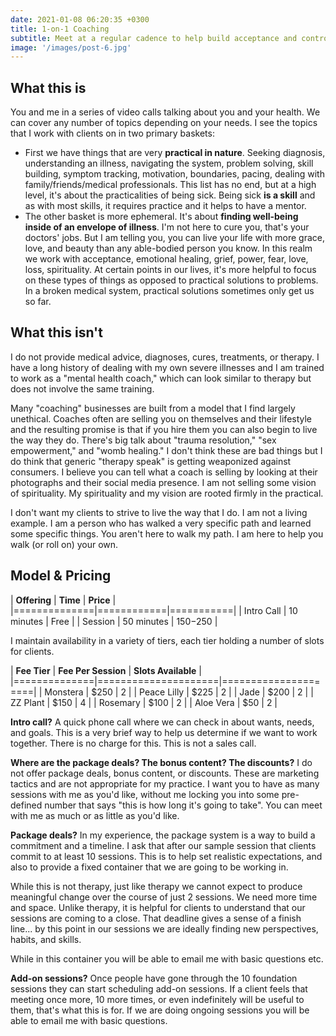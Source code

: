 ```yaml
---
date: 2021-01-08 06:20:35 +0300
title: 1-on-1 Coaching
subtitle: Meet at a regular cadence to help build acceptance and control over chronic illness
image: '/images/post-6.jpg'
---
```


## What this is

You and me in a series of video calls talking about you and your health. We can cover any number of topics depending on your needs. I see the topics that I work with clients on in two primary baskets: 

* First we have things that are very **practical in nature**. Seeking diagnosis, understanding an illness, navigating the system, problem solving, skill building, symptom tracking, motivation, boundaries, pacing, dealing with family/friends/medical professionals. This list has no end, but at a high level, it's about the practicalities of being sick. Being sick **is a skill** and as with most skills, it requires practice and it helps to have a mentor.
* The other basket is more ephemeral. It's about **finding well-being inside of an envelope of illness**. I'm not here to cure you, that's your doctors' jobs. But I am telling you, you can live your life with more grace, love, and beauty than any able-bodied person you know. In this realm we work with acceptance, emotional healing, grief, power, fear, love, loss, spirituality. At certain points in our lives, it's more helpful to focus on these types of things as opposed to practical solutions to problems. In a broken medical system, practical solutions sometimes only get us so far.


## What this isn't

I do not provide medical advice, diagnoses, cures, treatments, or therapy. I have a long history of dealing with my own severe illnesses and I am trained to work as a "mental health coach," which can look similar to therapy but does not involve the same training.

Many "coaching" businesses are built from a model that I find largely unethical. Coaches often are selling you on themselves and their lifestyle and the resulting promise is that if you hire them you can also begin to live the way they do. There's big talk about "trauma resolution," "sex empowerment," and "womb healing." I don't think these are bad things but I do think that generic "therapy speak" is getting weaponized against consumers. I believe you can tell what a coach is selling by looking at their photographs and their social media presence. I am not selling some vision of spirituality. My spirituality and my vision are rooted firmly in the practical.

I don't want my clients to strive to live the way that I do. I am not a living example. I am a person who has walked a very specific path and learned some specific things. You aren't here to walk my path. I am here to help you walk (or roll on) your own. 


## Model & Pricing

| **Offering** | **Time**   | **Price** |
|==============|============|===========|
| Intro Call   | 10 minutes | Free      |
| Session      | 50 minutes | $150-$250 |

I maintain availability in a variety of tiers, each tier holding a number of slots for clients. 

| **Fee Tier** | **Fee Per Session** | **Slots Available** |
|==============|=====================|=====================|
| Monstera     | $250                | 2                   |
| Peace Lilly  | $225                | 2                   |
| Jade         | $200                | 2                   |
| ZZ Plant     | $150                | 4                   |
| Rosemary     | $100                | 2                   |
| Aloe Vera    | $50                 | 2                   |

**Intro call?** A quick phone call where we can check in about wants, needs, and goals. This is a very brief way to help us determine if we want to work together. There is no charge for this. This is not a sales call.

**Where are the package deals? The bonus content? The discounts?** I do not offer package deals, bonus content, or discounts. These are marketing tactics and are not appropriate for my practice. I want you to have as many sessions with me as you'd like, without me locking you into some pre-defined number that says "this is how long it's going to take". You can meet with me as much or as little as you'd like. 





**Package deals?** In my experience, the package system is a way to build a commitment and a timeline. I ask that after our sample session that clients commit to at least 10 sessions. This is to help set realistic expectations, and also to provide a fixed container that we are going to be working in. 

While this is not therapy, just like therapy we cannot expect to produce meaningful change over the course of just 2 sessions. We need more time and space. Unlike therapy, it is helpful for clients to understand that our sessions are coming to a close. That deadline gives a sense of a finish line... by this point in our sessions we are ideally finding new perspectives, habits, and skills.

While in this container you will be able to email me with basic questions etc. 

**Add-on sessions?** Once people have gone through the 10 foundation sessions they can start scheduling add-on sessions. If a client feels that meeting once more, 10 more times, or even indefinitely will be useful to them, that's what this is for. If we are doing ongoing sessions you will be able to email me with basic questions.

















